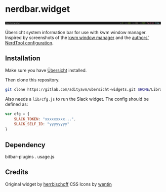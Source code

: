 # nerdbar.widget

![Screenshot](screenshot.png)

Übersicht system information bar for use with kwm window manager. Inspired by screenshots of the [kwm window manager](https://github.com/koekeishiya/kwm) and the [authors' NerdTool configuration](https://github.com/koekeishiya/kwm/issues/8#issuecomment-166608067).

## Installation

Make sure you have [Übersicht](http://tracesof.net/uebersicht/) installed.

Then clone this repository.

```bash
git clone https://gitlab.com/adityavm/ubersicht-widgets.git $HOME/Library/Application\ Support/Übersicht/widgets/nerdbar.widget
```

Also needs a `lib/cfg.js` to run the Slack widget. The config should be defined as:

```javascript
var cfg = {
	SLACK_TOKEN: "xxxxxxxxx...",
	SLACK_SELF_ID: "yyyyyyyy"
}
```

## Dependency

bitbar-plugins . usage.js

## Credits

Original widget by [herrbischoff](https://github.com/herrbischoff)
CSS Icons by [wentin](https://github.com/wentin/cssicon)